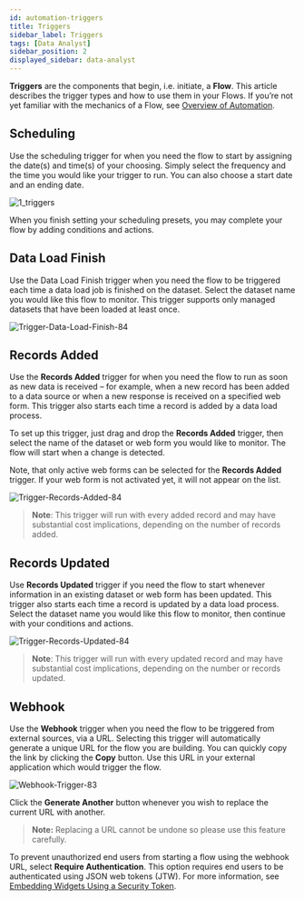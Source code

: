 ```yaml
---
id: automation-triggers
title: Triggers
sidebar_label: Triggers
tags: [Data Analyst]
sidebar_position: 2
displayed_sidebar: data-analyst
---
```


<div style={{textAlign: "justify"}}>

**Triggers** are the components that begin, i.e. initiate, a **Flow**. This article describes the trigger types and how to use them in your Flows. If you’re not yet familiar with the mechanics of a Flow, see [Overview of Automation](../09-Automation/overview-of-automation.md).

## Scheduling
Use the scheduling trigger for when you need the flow to start by assigning the date(s) and time(s) of your choosing. Simply select the frequency and the time you would like your trigger to run. You can also choose a start date and an ending date.

![1_triggers](https://s3.amazonaws.com/cdn.qrvey.com/documentation_assets/ui-docs/automation/3.4.6.2_triggers/1_triggers.png#thumbnail)


When you finish setting your scheduling presets, you may complete your flow by adding conditions and actions.

## Data Load Finish
Use the Data Load Finish trigger when you need the flow to be triggered each time a data load job is finished on the dataset. Select the dataset name you would like this flow to monitor. This trigger supports only managed datasets that have been loaded at least once. 

![Trigger-Data-Load-Finish-84](https://s3.amazonaws.com/cdn.qrvey.com/documentation_assets/partner-portal/bulk_uploads/version_84/Trigger-Data-Load-Finish-84.png)


## Records Added
Use the **Records Added** trigger for when you need the flow to run as soon as new data is received – for example, when a new record has been added to a data source or when a new response is received on a specified web form. This trigger also starts each time a record is added by a data load process.

To set up this trigger, just drag and drop the **Records Added** trigger, then select the name of the dataset or web form you would like to monitor. The flow will start when a change is detected.

Note, that only active web forms can be selected for the **Records Added** trigger. If your web form is not activated yet, it will not appear on the list.

![Trigger-Records-Added-84](https://s3.amazonaws.com/cdn.qrvey.com/documentation_assets/partner-portal/bulk_uploads/version_84/Trigger-Records-Added-84.png)

>**Note**: This trigger will run with every added record and may have substantial cost implications, depending on the number of records added.

## Records Updated
Use **Records Updated** trigger if you need the flow to start whenever information in an existing dataset or web form has been updated. This trigger also starts each time a record is updated by a data load process. Select the dataset name you would like this flow to monitor, then continue with your conditions and actions. 

![Trigger-Records-Updated-84](https://s3.amazonaws.com/cdn.qrvey.com/documentation_assets/partner-portal/bulk_uploads/version_84/Trigger-Records-Updated-84.png)

>**Note**: This trigger will run with every updated record and may have substantial cost implications, depending on the number or records updated. 

## Webhook
Use the **Webhook** trigger when you need the flow to be triggered from external sources, via a URL. Selecting this trigger will automatically generate a unique URL for the flow you are building. You can quickly copy the link by clicking the **Copy** button. Use this URL in your external application which would trigger the flow.

![Webhook-Trigger-83](https://s3.amazonaws.com/cdn.qrvey.com/documentation_assets/ui-docs/automation/Webhook-Trigger-83.png)

Click the **Generate Another** button whenever you wish to replace the current URL with another. 

>**Note:** Replacing a URL cannot be undone so please use this feature carefully.

To prevent unauthorized end users from starting a flow using the webhook URL, select **Require Authentication**. This option requires end users to be authenticated using JSON web tokens (JTW). For more information, see [Embedding Widgets Using a Security Token](https://partners.qrvey.com/docs/software-developer/Embedding%20Qrvey%20Widgets/embedding-widgets-security-token).

</div>